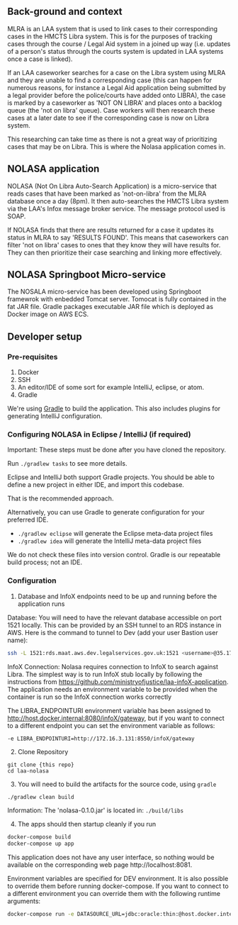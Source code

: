 ## Back-ground and context
MLRA is an LAA system that is used to link cases to their corresponding cases in the HMCTS Libra system. This is for the purposes of tracking cases through the course / Legal Aid system in a joined up way (i.e. updates of a person's status through the courts system is updated in LAA systems once a case is linked).

If an LAA caseworker searches for a case on the Libra system using MLRA and they are unable to find a corresponding case (this can happen for numerous reasons, for instance a Legal Aid application being submitted by a legal provider before the police/courts have added onto LIBRA), the case is marked by a caseworker as 'NOT ON LIBRA' and places onto a backlog queue (the 'not on libra' queue). Case workers will then research these cases at a later date to see if the corresponding case is now on Libra system.

This researching can take time as there is not a great way of prioritizing cases that may be on Libra. This is where the Nolasa application comes in.

## NOLASA application
NOLASA (Not On Libra Auto-Search Application) is a micro-service that reads cases that have been marked as 'not-on-libra' from the MLRA database once a day (8pm). It then auto-searches the HMCTS Libra system via the LAA's Infox message broker service. The message protocol used is SOAP.

If NOLASA finds that there are results returned for a case it updates its status in MLRA to say 'RESULTS FOUND'. This means that caseworkers can filter 'not on libra' cases to ones that they know they will have results for. They can then prioritize their case searching and linking more effectively.

## NOLASA Springboot Micro-service
The NOSALA micro-service has been developed using Springboot framewrok with enbedded Tomcat server. Tomocat is fully contained in the fat JAR file. Gradle packages executable JAR file which is deployed as Docker image on AWS ECS.

## Developer setup
### Pre-requisites
1. Docker
1. SSH
1. An editor/IDE of some sort for example IntelliJ, eclipse, or atom.
1. Gradle

We're using [Gradle](https://gradle.org/) to build the application. This also includes plugins for generating IntelliJ configuration.

### Configuring NOLASA in Eclipse / IntelliJ (if required)
Important: These steps must be done after you have cloned the repository.

Run `./gradlew tasks` to see more details.

Eclipse and IntelliJ both support Gradle projects. You should be able to define a new project in either IDE, and import this codebase.

That is the recommended approach.

Alternatively, you can use Gradle to generate configuration for your preferred IDE.

* `./gradlew eclipse` will generate the Eclipse meta-data project files
* `./gradlew idea` will generate the IntelliJ meta-data project files

We do not check these files into version control. Gradle is our repeatable build process; not an IDE.

### Configuration

1. Database and InfoX endpoints need to be up and running before the application runs

Database:
You will need to have the relevant database accessible on port 1521 locally. This can be provided by an SSH tunnel to an RDS instance in AWS. Here is the command to tunnel to Dev (add your user Bastion user name):

```sh
ssh -L 1521:rds.maat.aws.dev.legalservices.gov.uk:1521 <username>@35.176.251.101 -i ~/.ssh/id_rsa
```

InfoX Connection:
Nolasa requires connection to InfoX to search against Libra. The simplest way is to run InfoX stub locally by following the instructions from https://github.com/ministryofjustice/laa-infoX-application.
The application needs an environment variable to be provided when the container is run so the InfoX connection works correctly

The LIBRA_ENDPOINTURI environment variable has been assigned to http://host.docker.internal:8080/infoX/gateway, but if you want to connect to a different endpoint you can set the environment variable as follows:

```sh
-e LIBRA_ENDPOINTURI=http://172.16.3.131:8550/infoX/gateway
```

2. Clone Repository
```
git clone {this repo}
cd laa-nolasa
```

3. You will need to build the artifacts for the source code, using `gradle`

```
./gradlew clean build
```

Information: The 'nolasa-0.1.0.jar' is located in:
```./build/libs```


4. The apps should then startup cleanly if you run

```sh
docker-compose build
docker-compose up app
```

This application does not have any user interface, so nothing would be available on the corresponding web page http://localhost:8081.

Environment variables are specified for DEV environment. It is also possible to override them before running docker-compose. If you want to connect to a different environment you can override them with the following runtime arguments:

```sh
docker-compose run -e DATASOURCE_URL=jdbc:oracle:thin:@host.docker.internal:1521:maatdb -e DATASOURCE_USERNAME=mla -e DATASOURCE_PASSWORD=dietc0ke -e LIBRA_ENDPOINTURI=http://host.docker.internal:8080/infoX/gateway app
```
